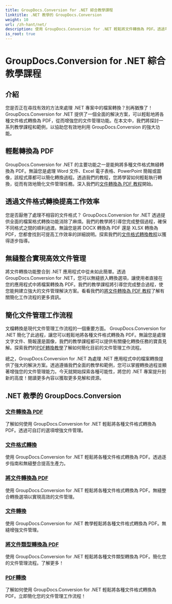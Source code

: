 ```yaml
---
title: GroupDocs.Conversion for .NET 綜合教學課程
linktitle: .NET 教學的 GroupDocs.Conversion
weight: 10
url: /zh-hant/net/
description: 使用 GroupDocs.Conversion for .NET 輕鬆將文件轉換為 PDF。透過可自訂的選項簡化文件管理。 #GroupDocs.Conversion
is_root: true
---
```


# GroupDocs.Conversion for .NET 綜合教學課程


## 介紹

您是否正在尋找有效的方法來處理 .NET 專案中的檔案轉換？別再猶豫了！ GroupDocs.Conversion for .NET 提供了一個全面的解決方案，可以輕鬆地將各種文件格式轉換為 PDF，從而增強您的文件管理功能。在本文中，我們將探討一系列教學課程和範例，以協助您有效地利用 GroupDocs.Conversion 的強大功能。

## 輕鬆轉換為 PDF

 GroupDocs.Conversion for .NET 的主要功能之一是能夠將多種文件格式無縫轉換為 PDF。無論您是處理 Word 文件、Excel 電子表格、PowerPoint 簡報或圖像，該程式庫都可以簡化轉換過程。透過我們的教程，您將學習如何輕鬆執行轉換，從而有效地簡化文件管理任務。深入我們的[文件轉換為 PDF 教程](./file-conversion-to-pdf/)開始。

## 透過文件格式轉換提高工作效率

您是否厭倦了處理不相容的文件格式？ GroupDocs.Conversion for .NET 透過提供全面的檔案格式轉換功能消除了麻煩。我們的教學將引導您完成整個過程，確保不同格式之間的順利過渡。無論您是將 DOCX 轉換為 PDF 還是 XLSX 轉換為 PDF，您都會找到可提高工作效率的詳細說明。探索我們的[文件格式轉換教程](./file-format-conversion-tutorials/)以獲得逐步指導。

## 無縫整合實現高效文件管理

將文件轉換功能整合到 .NET 應用程式中從未如此簡單。透過 GroupDocs.Conversion for .NET，您可以無縫嵌入轉換選項，讓使用者直接在您的應用程式中將檔案轉換為 PDF。我們的教學課程將引導您完成整合過程，使您能夠建立強大的文件管理解決方案。看看我們的[將文件轉換為 PDF 教程](./convert-files-to-pdf/)了解有關簡化工作流程的更多資訊。

## 簡化文件管理工作流程

文檔轉換是現代文件管理工作流程的一個重要方面。 GroupDocs.Conversion for .NET 簡化了此過程，讓您可以輕鬆地將各種文件格式轉換為 PDF。無論您是處理文字文件、簡報還是圖像，我們的教學課程都可以提供有關優化轉換任務的寶貴見解。探索我們的[PDF轉換教學](./pdf-conversion/)了解如何簡化目前的文件管理工作流程。

總之，GroupDocs.Conversion for .NET 為處理 .NET 應用程式中的檔案轉換提供了強大的解決方案。透過遵循我們全面的教學和範例，您可以掌握轉換過程並顯著增強您的文件管理能力。今天就開始探索各種可能性，將您的 .NET 專案提升到新的高度！閱讀更多內容以獲取更多見解和資源。
## .NET 教學的 GroupDocs.Conversion
### [文件轉換為 PDF](./file-conversion-to-pdf/)
了解如何使用 GroupDocs.Conversion for .NET 輕鬆將各種文件格式轉換為 PDF。透過可自訂的選項增強文件管理。
### [文件格式轉換](./file-format-conversion-tutorials/)
使用 GroupDocs.Conversion for .NET 輕鬆將各種文件格式轉換為 PDF。透過逐步指南和無縫整合提高生產力。
### [將文件轉換為 PDF](./convert-files-to-pdf/)
使用 GroupDocs.Conversion for .NET 輕鬆將各種文件格式轉換為 PDF。無縫整合轉換選項以實現高效的文件管理。
### [文件轉換](./document-conversion/)
使用 GroupDocs.Conversion for .NET 教學輕鬆將各種文件格式轉換為 PDF。無縫增強文件管理。
### [將文件類型轉換為 PDF](./converting-file-types-to-pdf/)
使用 GroupDocs.Conversion for .NET 輕鬆將各種文件類型轉換為 PDF。簡化您的文件管理流程。了解更多！
### [PDF轉換](./pdf-conversion/)
了解如何使用 GroupDocs.Conversion for .NET 輕鬆將各種文件格式轉換為 PDF。立即簡化您的文件管理工作流程！